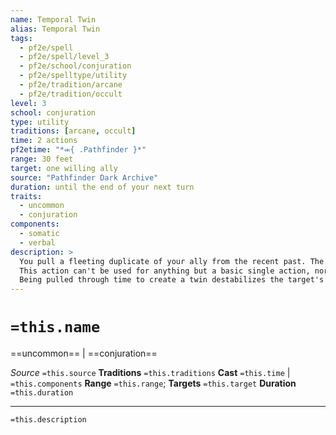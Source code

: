 ```yaml
---
name: Temporal Twin
alias: Temporal Twin
tags:
  - pf2e/spell
  - pf2e/spell/level_3
  - pf2e/school/conjuration
  - pf2e/spelltype/utility
  - pf2e/tradition/arcane
  - pf2e/tradition/occult
level: 3
school: conjuration
type: utility
traditions: [arcane, occult]
time: 2 actions
pf2etime: "*⬺{ .Pathfinder }*"
range: 30 feet
target: one willing ally
source: "Pathfinder Dark Archive"
duration: until the end of your next turn
traits:
  - uncommon
  - conjuration
components:
  - somatic
  - verbal
description: >
  You pull a fleeting duplicate of your ally from the recent past. The duplicate appears in an unoccupied space of your choice within 30 feet of you and repeats a basic single action the target took since the end of your last turn, such as making a Strike or Interacting to pull a lever. Because the other basic single actions don't produce much of a result on their own, this is typically used for Strike and Interact, though occasionally it could be useful to have a temporal twin Stride through a potentially dangerous area to expose a hazard. The target ally spends a reaction to create the duplicate, makes any decisions, and rolls for the repeated action, such as choosing a target for a Strike and making the attack roll. If the ally doesn't have a reaction to spend, temporal twin fails. Use the duplicate's location for determining flanking, cover, and the like. Using this spell requires remembering what your ally did, and if you don't remember the details, the GM might not allow you to cast temporal twin.
  This action can't be used for anything but a basic single action, nor can it use limited resources. The action can have a different target than the original action but must be very similar in form. For example, if the original action were to Interact to pull a lever, the time duplicate could pull a different lever, but couldn't turn a doorknob or pick up an item from a table.
  Being pulled through time to create a twin destabilizes the target's timeline. Once an ally has been the target of temporal twin, they're temporarily immune for 1 day.
---
```

# `=this.name`
==uncommon== | ==conjuration==

*Source* `=this.source`
**Traditions** `=this.traditions`
**Cast** `=this.time` | `=this.components`
**Range** `=this.range`; **Targets** `=this.target`
**Duration** `=this.duration`

***
`=this.description`